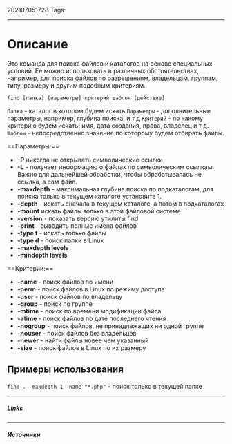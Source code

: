 202107051728
Tags:
___
# Описание
Это команда для поиска файлов и каталогов на основе специальных условий. Ее можно использовать в различных обстоятельствах, например, для поиска файлов по разрешениям, владельцам, группам, типу, размеру и другим подобным критериям.

`find [папка] [параметры] критерий шаблон [действие]`

`Папка` - каталог в котором будем искать
`Параметры` - дополнительные параметры, например, глубина поиска, и т д
`Критерий` - по какому критерию будем искать: имя, дата создания, права, владелец и т д.
`Шаблон` - непосредственно значение по которому будем отбирать файлы.

==Параметры:==

-   **-P** никогда не открывать символические ссылки
-   **-L** - получает информацию о файлах по символическим ссылкам. Важно для дальнейшей обработки, чтобы обрабатывалась не ссылка, а сам файл.
-   **-maxdepth** - максимальная глубина поиска по подкаталогам, для поиска только в текущем каталоге установите 1.
-   **-depth** - искать сначала в текущем каталоге, а потом в подкаталогах
-   **-mount** искать файлы только в этой файловой системе.
-   **-version** - показать версию утилиты find
-   **-print** - выводить полные имена файлов
-   **-type f** - искать только файлы
-   **-type d** - поиск папки в Linux
-  **-maxdepth levels**
-   **-mindepth levels**

==Критерии:==

-   **-name** - поиск файлов по имени
-   **-perm** - поиск файлов в Linux по режиму доступа
-   **-user** - поиск файлов по владельцу
-   **-group** - поиск по группе
-   **-mtime** - поиск по времени модификации файла
-   **-atime** - поиск файлов по дате последнего чтения
-   **-nogroup** - поиск файлов, не принадлежащих ни одной группе
-   **-nouser** - поиск файлов без владельцев
-   **-newer** - найти файлы новее чем указанный
-   **-size** - поиск файлов в Linux по их размеру

## Примеры использования

`find . -maxdepth 1 -name "*.php"` - поиск только в текущей папке
 
 
___
##### Links


---
##### Источники
